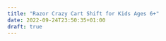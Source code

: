 ```yaml
---
title: "Razor Crazy Cart Shift for Kids Ages 6+"
date: 2022-09-24T23:50:35+01:00
draft: true
---
```


